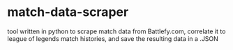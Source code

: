 # match-data-scraper
tool written in python to scrape match data from Battlefy.com, correlate it to league of legends match histories, and save the resulting data in a .JSON
